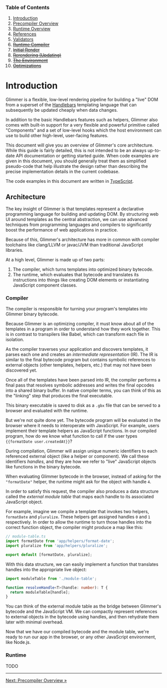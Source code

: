 ### Table of Contents

1. [Introduction](./01-introduction.md)
2. [Precompiler Overview](./02-precompiler-overview.md)
3. [Runtime Overview](./03-runtime-overview.md)
4. [References](./04-references.md)
5. [Validators](./05-validators.md)
6. [~~Runtime Compiler~~](./06-runtime-compiler.md)
7. [~~Initial Render~~](./07-initial-render.md)
8. [~~Rerendering (Updating)~~](./08-rerendering-updating.md)
9. [~~The Environment~~](./09-the-environment.md)
10. [~~Optimizations~~](./10-optimizations.md)

# Introduction

Glimmer is a flexible, low-level rendering pipeline for building a "live" DOM
from a superset of the [Handlebars][handlebars] templating language that can
subsequently be updated cheaply when data changes.

In addition to the basic Handlebars features such as helpers, Glimmer
also comes with built-in support for a very flexible and powerful
primitive called "Components" and a set of low-level hooks which the host
environment can use to build other high-level, user-facing features.

This document will give you an overview of Glimmer's core architecture. While
this guide is fairly detailed, this is not intended to be an always up-to-date
API documentation or getting started guide. When code examples are given in
this document, you should generally treat them as simplified pseudo-code that
help illustrate the design rather than describing the precise implementation
details in the current codebase.

The code examples in this document are written in [TypeScript][typescript].

[handlebars]: http://handlebarsjs.com
[typescript]: http://www.typescriptlang.org

## Architecture

The key insight of Glimmer is that templates represent a declarative programming
language for building and updating DOM. By structuring web UI around templates
as the central abstraction, we can use advanced techniques from programming
languages and compilers to significantly boost the performance of web
applications in practice.

Because of this, Glimmer's architecture has more in common with compiler
toolchains like clang/LLVM or javac/JVM than traditional JavaScript libraries.

At a high level, Glimmer is made up of two parts:

1. The compiler, which turns templates into optimized binary bytecode.
2. The runtime, which evaluates that bytecode and translates its instructions into
   things like creating DOM elements or instantiating JavaScript component classes.

### Compiler

The compiler is responsible for turning your program's templates into Glimmer
binary bytecode.

Because Glimmer is an optimizing compiler, it must know about all of the
templates in a program in order to understand how they work together. This is in
contrast to transpilers like Babel, which can transform each file in isolation.

As the compiler traverses your application and discovers templates, it parses
each one and creates an _intermediate representation_ (IR). The IR is similar to
the final bytecode program but contains symbolic references to external objects
(other templates, helpers, etc.) that may not have been discovered yet.

Once all of the templates have been parsed into IR, the compiler performs a
final pass that resolves symbolic addresses and writes the final opcodes into a
shared binary buffer. In native compiler terms, you can think of this as the
"linking" step that produces the final executable.

This binary executable is saved to disk as a `.gbx` file that can be served to a
browser and evaluated with the runtime.

But we're not quite done yet. The bytecode program will be evaluated in the
browser where it needs to interoperate with JavaScript. For example, users
implement their template helpers as JavaScript functions. In our compiled
program, how do we know what function to call if the user types `{{formatDate
user.createdAt}}`?

During compilation, Glimmer will assign unique numeric identifiers to each
referenced external object (like a helper or component). We call these
identifiers _handles_, and they are how we refer to "live" JavaScript objects
like functions in the binary bytecode.

When evaluating Glimmer bytecode in the browser, instead of asking for the
`"formatDate"` helper, the runtime might ask for the object with handle `4`.

In order to satisfy this request, the compiler also produces a data structure
called the _external module table_ that maps each handle to its associated
JavaScript object.

For example, imagine we compile a template that invokes two helpers, `formatDate` and
`pluralize`. These helpers get assigned handles `0` and `1` respectively. In order to
allow the runtime to turn those handles into the correct function object, the compiler
might produce a map like this:

```js
// module-table.ts
import formatDate from 'app/helpers/format-date';
import pluralize from 'app/helpers/pluralize';

export default [formatDate, pluralize];
```

With this data structure, we can easily implement a function that translates handles into
the appropriate live object:

```ts
import moduleTable from './module-table';

function resolveHandle<T>(handle: number): T {
  return moduleTable[handle];
}
```

You can think of the external module table as the bridge between Glimmer's
bytecode and the JavaScript VM. We can compactly represent references to
external objects in the bytecode using handles, and then rehydrate them later
with minimal overhead.

Now that we have our compiled bytecode and the module table, we're ready to run
our app in the browser, or any other JavaScript environment, like Node.js.

### Runtime

TODO

* * *

[Next: Precompiler Overview »](./02-precompiler-overview.md)
